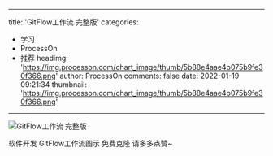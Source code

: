 
---
title: 'GitFlow工作流 完整版'
categories: 
 - 学习
 - ProcessOn
 - 推荐
headimg: 'https://img.processon.com/chart_image/thumb/5b88e4aae4b075b9fe30f366.png'
author: ProcessOn
comments: false
date: 2022-01-19 09:21:34
thumbnail: 'https://img.processon.com/chart_image/thumb/5b88e4aae4b075b9fe30f366.png'
---

<div>   
<img class="thumb" alt="GitFlow工作流 完整版" src="https://img.processon.com/chart_image/thumb/5b88e4aae4b075b9fe30f366.png" referrerpolicy="no-referrer">
<p>软件开发 GitFlow工作流图示 免费克隆
请多多点赞~</p>  
</div>
            